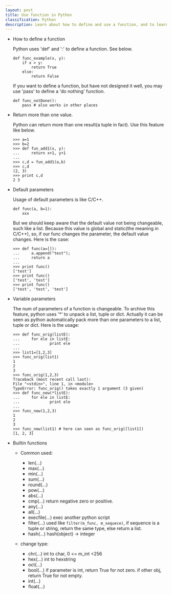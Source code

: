 ```yaml
---
layout: post
title: Use function in Python
classification: Python
description: Learn about how to define and use a function, and to learn builtin functions in Python.
---
```


* How to define a function

	Python uses 'def' and ':' to define a function. See below.

	```
	def func_example(x, y):
		if x > y:
			return True
		else:
			return False
	```

	If you want to define a function, but have not designed it well, you may use 'pass' to define a 'do nothing' function.

	```
	def func_notDone():
		pass # also works in other places
	```

* Return more than one value.

	Python can return more than one result(a tuple in fact). Use this feature like below.


	```
	>>> a=1
	>>> b=2
	>>> def fun_add1(x, y):
	...     return x+1, y+1
	... 
	>>> c,d = fun_add1(a,b)
	>>> c,d
	(2, 3)
	>>> print c,d
	2 3
	```

* Default parameters

	Usage of default parameters is like C/C++.

	```
	def func(a, b=1):
		xxx
	```

	 But we should keep aware that the default value not being changeable, such like a list. Because this value is global and static(the meaning in C/C++), so, if our func changes the parameter, the default value changes. Here is the case:

	```
	>>> def func(a=[]):
	...     a.append("test");
	...     return a
	... 
	>>> print func()
	['test']
	>>> print func()
	['test', 'test']
	>>> print func()
	['test', 'test', 'test']
	```

* Variable parameters

	The num of parameters of a function is changeable. To archive this feature, python uses '*' to unpack a list, tuple or dict. Actually it can be seen as python automatically pack more than one parameters to a list, tuple or dict. Here is the usage:

	```
	>>> def func_orig(listE):
	...     for ele in listE:
	...             print ele
	... 
	>>> list1=[1,2,3]
	>>> func_orig(list1)
	1
	2
	3
	>>> func_orig(1,2,3)
	Traceback (most recent call last):
	File "<stdin>", line 1, in <module>
	TypeError: func_orig() takes exactly 1 argument (3 given)
	>>> def func_new(*listE):
	...     for ele in listE:
	...             print ele
	... 
	>>> func_new(1,2,3)
	1
	2
	3
	>>> func_new(list1) # here can seen as func_orig([list1])
	[1, 2, 3]
	```

* Builtin functions

	+ Common used:

		- len(...)
		- max(...)
		- min(...)
		- sum(...)
		- round(...)
		- pow(...)
		- abs(...)
		- cmp(...) return negative zero or positive.
		- any(...)
		- all(...)
		- execfile(...) exec another python script
		- filter(...) used like `filter(m_func, m_sequece)`, if sequence is a tuple or string, return the same type, else return a list.
		- hash(...) hash(object) -> integer

	+ change type:
		- chr(...) int to char, 0 <= m_int <256
		- hex(...) int to hexstring
		- oct(...)
		- bool(...) if parameter is int, return True for not zero. if other obj, return True for not empty.
		- int(...)
		- float(...)
